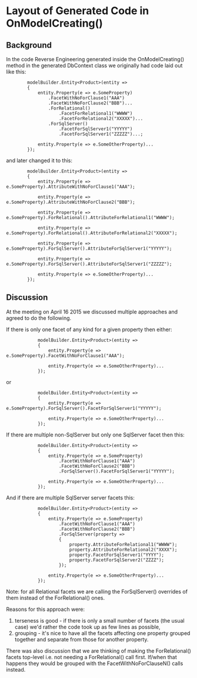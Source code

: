 # Layout of Generated Code in OnModelCreating()

## Background

In the code Reverse Engineering generated inside the OnModelCreating() method in the generated DbContext class we originally had code laid out like this:

            modelBuilder.Entity<Product>(entity =>
            {
                entity.Property(e => e.SomeProperty)
                    .FacetWithNoForClause1("AAA")
                    .FacetWithNoForClause2("BBB")...
                    .ForRelational()
                        .FacetForRelational1("WWWW")
                        .FacetForRelational2("XXXXX")...
                    .ForSqlServer()
                        .FacetForSqlServer1("YYYYY")
                        .FacetForSqlServer1("ZZZZZ")...;

                entity.Property(e => e.SomeOtherProperty)...
            });

and later changed it to this:

            modelBuilder.Entity<Product>(entity =>
            {
                entity.Property(e => e.SomeProperty).AttributeWithNoForClause1("AAA");

                entity.Property(e => e.SomeProperty).AttributeWithNoForClause2("BBB");

                entity.Property(e => e.SomeProperty).ForRelational().AttributeForRelational1("WWWW");

                entity.Property(e => e.SomeProperty).ForRelational().AttributeForRelational2("XXXXX");

                entity.Property(e => e.SomeProperty).ForSqlServer().AttributeForSqlServer1("YYYYY");

                entity.Property(e => e.SomeProperty).ForSqlServer().AttributeForSqlServer1("ZZZZZ");

                entity.Property(e => e.SomeOtherProperty)...
            });

## Discussion

At the meeting on April 16 2015 we discussed multiple approaches and agreed to do the following.

If there is only one facet of any kind for a given property then either:

```
            modelBuilder.Entity<Product>(entity =>
            {
                entity.Property(e => e.SomeProperty).FacetWithNoForClause1("AAA");

                entity.Property(e => e.SomeOtherProperty)...
            });
```

or

```
            modelBuilder.Entity<Product>(entity =>
            {
                entity.Property(e => e.SomeProperty).ForSqlServer().FacetForSqlServer1("YYYYY");

                entity.Property(e => e.SomeOtherProperty)...
            });
```

If there are multiple non-SqlServer but only one SqlServer facet then this:

```
            modelBuilder.Entity<Product>(entity =>
            {
                entity.Property(e => e.SomeProperty)
                    .FacetWithNoForClause1("AAA")
                    .FacetWithNoForClause2("BBB")
                    .ForSqlServer().FacetForSqlServer1("YYYYY");

                entity.Property(e => e.SomeOtherProperty)...
            });
```

And if there are multiple SqlServer server facets this:
```
            modelBuilder.Entity<Product>(entity =>
            {
                entity.Property(e => e.SomeProperty)
                    .FacetWithNoForClause1("AAA")
                    .FacetWithNoForClause2("BBB")
                    .ForSqlServer(property =>
                    {
                        property.AttributeForRelational1("WWWW");
                        property.AttributeForRelational2("XXXX");
                        property.FacetForSqlServer1("YYYY");
                        property.FacetForSqlServer2("ZZZZ");
                    });

                entity.Property(e => e.SomeOtherProperty)...
            });
```

Note: for all Relational facets we are calling the ForSqlServer() overrides of them instead of the ForRelational() ones. 

Reasons for this approach were:
1) terseness is good - if there is only a small number of facets (the usual case) we'd rather the code took up as few lines as possible,
2) grouping - it's nice to have all the facets affecting one property grouped together and separate from those for another property.

There was also discussion that we are thinking of making the ForRelational() facets top-level i.e. not needing a ForRelational() call first. If/when that happens they would be grouped with the FacetWithNoForClauseN() calls instead.


